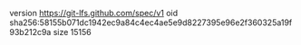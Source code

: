 version https://git-lfs.github.com/spec/v1
oid sha256:58155b071dc1942ec9a84c4ec4ae5e9d8227395e96e2f360325a19f93b212c9a
size 15156

